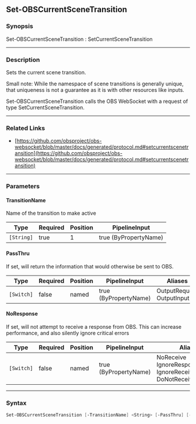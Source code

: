 Set-OBSCurrentSceneTransition
-----------------------------

### Synopsis
Set-OBSCurrentSceneTransition : SetCurrentSceneTransition

---

### Description

Sets the current scene transition.

Small note: While the namespace of scene transitions is generally unique, that uniqueness is not a guarantee as it is with other resources like inputs.

Set-OBSCurrentSceneTransition calls the OBS WebSocket with a request of type SetCurrentSceneTransition.

---

### Related Links
* [https://github.com/obsproject/obs-websocket/blob/master/docs/generated/protocol.md#setcurrentscenetransition](https://github.com/obsproject/obs-websocket/blob/master/docs/generated/protocol.md#setcurrentscenetransition)

---

### Parameters
#### **TransitionName**
Name of the transition to make active

|Type      |Required|Position|PipelineInput        |
|----------|--------|--------|---------------------|
|`[String]`|true    |1       |true (ByPropertyName)|

#### **PassThru**
If set, will return the information that would otherwise be sent to OBS.

|Type      |Required|Position|PipelineInput        |Aliases                      |
|----------|--------|--------|---------------------|-----------------------------|
|`[Switch]`|false   |named   |true (ByPropertyName)|OutputRequest<br/>OutputInput|

#### **NoResponse**
If set, will not attempt to receive a response from OBS.
This can increase performance, and also silently ignore critical errors

|Type      |Required|Position|PipelineInput        |Aliases                                                                |
|----------|--------|--------|---------------------|-----------------------------------------------------------------------|
|`[Switch]`|false   |named   |true (ByPropertyName)|NoReceive<br/>IgnoreResponse<br/>IgnoreReceive<br/>DoNotReceiveResponse|

---

### Syntax
```PowerShell
Set-OBSCurrentSceneTransition [-TransitionName] <String> [-PassThru] [-NoResponse] [<CommonParameters>]
```
